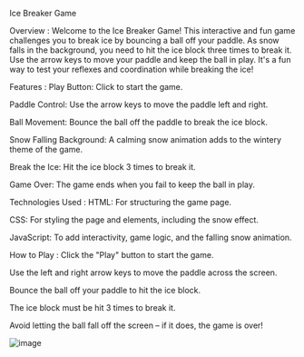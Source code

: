 Ice Breaker Game

Overview :
Welcome to the Ice Breaker Game! This interactive and fun game challenges you to break ice by bouncing a ball off your paddle. As snow falls in the background, you need to hit the ice block three times to break it. Use the arrow keys to move your paddle and keep the ball in play. It's a fun way to test your reflexes and coordination while breaking the ice!

Features :
Play Button: Click to start the game.

Paddle Control: Use the arrow keys to move the paddle left and right.

Ball Movement: Bounce the ball off the paddle to break the ice block.

Snow Falling Background: A calming snow animation adds to the wintery theme of the game.

Break the Ice: Hit the ice block 3 times to break it.

Game Over: The game ends when you fail to keep the ball in play.

Technologies Used :
HTML: For structuring the game page.

CSS: For styling the page and elements, including the snow effect.

JavaScript: To add interactivity, game logic, and the falling snow animation.

How to Play :
Click the "Play" button to start the game.

Use the left and right arrow keys to move the paddle across the screen.

Bounce the ball off your paddle to hit the ice block.

The ice block must be hit 3 times to break it.

Avoid letting the ball fall off the screen – if it does, the game is over!

![image](https://github.com/user-attachments/assets/11288a4a-5d6d-4f30-912e-94f73bc4f433)
